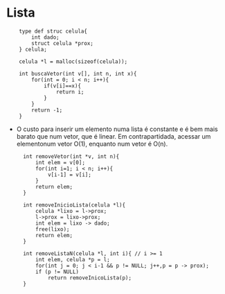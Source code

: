 # Lista
        type def struc celula{
            int dado;
            struct celula *prox;
        } celula;

        celula *l = malloc(sizeof(celula));

        int buscaVetor(int v[], int n, int x){
            for(int = 0; i < n; i++){
                if(v[i]==x){
                    return i;
                }
            }
            return -1;
        }

- O custo para inserir um elemento numa lista é constante e é bem mais barato que num vetor, que é linear. Em contrapartidada, acessar um elementonum vetor O(1), enquanto num vetor é O(n).

        int removeVetor(int *v, int n){
            int elem = v[0];
            for(int i=1; i < n; i++){
                v[i-1] = v[i];
            }
            return elem;
        }

        int removeInicioLista(celula *l){
            celula *lixo = l->prox;
            l->prox = lixo->prox;
            int elem = lixo -> dado;
            free(lixo);
            return elem;
        }

        int removeListaN(celula *l, int i){ // i >= 1
            int elem, celula *p = l;
            for(int j = 0; j < i-1 && p != NULL; j++,p = p -> prox);
            if (p != NULL)
                return removeInicoLista(p);
        }